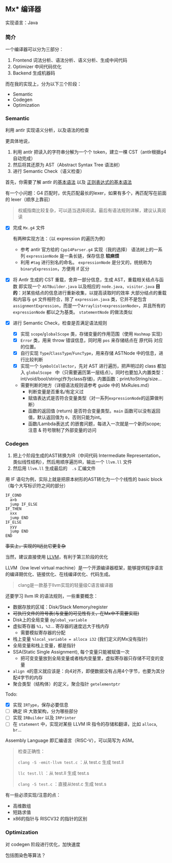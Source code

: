 ## Mx* 编译器

实现语言：Java

### 简介

一个编译器可以分为三部分：

1. Frontend
   词法分析、语法分析、语义分析、生成中间代码
2. Optimizer
   中间代码优化
3. Backend
   生成机器码

而在我的实现上，分为以下三个阶段：

- Semantic
- Codegen
- Optimization

### Semantic

利用 antlr 实现语义分析，以及语法的检查

更具体地说，

1. 利用 antlr 把读入的字符串分解为一个个 token，建立一棵 CST（antlr根据g4自动完成）
2. 然后将其还原为 AST（Abstract Syntax Tree 语法树）
3. 进行 Semantic Check（语义检查）

首先，你需要了解 antlr 的[基本语法](https://blog.csdn.net/pourtheworld/article/details/108304505?ops_request_misc=%257B%2522request%255Fid%2522%253A%2522163324419316780255290255%2522%252C%2522scm%2522%253A%252220140713.130102334.pc%255Fall.%2522%257D&request_id=163324419316780255290255&biz_id=0&utm_medium=distribute.pc_search_result.none-task-blog-2~all~first_rank_ecpm_v1~rank_v31_ecpm-2-108304505.first_rank_v2_pc_rank_v29&utm_term=g4%E5%9F%BA%E6%9C%AC%E8%AF%AD%E6%B3%95&spm=1018.2226.3001.4187) 以及 [正则表达式的基本语法](https://www.runoob.com/regexp/regexp-syntax.html)

有一个小问题：G4 匹配时，优先匹配最长的lexer，如果有多个，再匹配写在前面的 lexer（顺序上靠前）

> 权威指南比较复杂，可以适当选择阅读。最后有语法规则详解，建议认真阅读

- [x] 完成 `Mx.g4` 文件

  有两种实现方法：（以 expression 的遍历为例）

  - 参考 antlr 官方给的 `Cpp14Parser.g4` 实现（我的选择） 
    语法树上的一系列 `expressionNode` 是一条长链，保存信息 **较麻烦**
  - 利用 `#tag` 进行别名的命名。
    `expressionNode` 是分叉的，统统称为 `binaryExpression`，方便用 if 区分

- [x] 将 Antlr 生成的 CST 重载，舍弃一部分信息，生成 AST，重载相关结点与函数
  即实现一个 `ASTBuilder.java` 以及相应的 `node.java, visitor.java`
  **目的**：对某些结点的信息进行重新收集，以提高读取时的效率
  大部分结点的重载和内容与 `g4` 文件相符合，除了 `expression.java` 类，它并不是包含 `assignmentExpression`，而是一个`Arraylist<expressionNode>`，并且所有的 `expressionNode` 都以之为基类。
  `statementNode` 的做法类似

- [x] 进行 Semantic Check，检查是否满足语法规则
  - [x] 实现 `scope`/`globalScope` 类，存储变量的作用范围（使用 `Hashmap` 实现）
  - [x] `Error` 类，用来 throw 错误信息，同时用 `pos` 来存储结点在 原代码 对应的位置。
  - [x] 自行实现 `Type`/`ClassType`/`FuncType`，用来存储 ASTNode 中的信息，进行比较判断
  - [x] 实现一个 `SymbolCollector`，先对 AST 进行遍历，把声明过的 class 都加入 `globalScope `  中（只需要遍历第一层结点）。同时也要加入内置类型：int/void/bool/string(作为class存储)，内置函数：print/toString/size...
  - 需要判断的地方（详细语法规则请参考 guide 中的 MxRules.md）
    - 判断变量是否重名/有定义过
    - 赋值表达式是否符合变量类型（对一系列`expressionNode`的运算做判断）
    - 函数的返回值 (return) 是否符合变量类型。`main` 函数可以没有返回值，默认返回值为 `0`，否则只能为int。
    - 函数/Lambda表达式 的嵌套问题，每进入一次就是一个新的scope; 注意 & 符号限制了外部变量的访问

### Codegen

1. 把上个阶段生成的AST转换为IR（中间代码 Intermediate Representation，类似线性结构），然后用顺序遍历IR，输出一个 `llvm.ll` 文件
2. 然后用 `llvm.ll` 生成最后的　`.s` 汇编文件

用 IF 语句为例，实际上就是把原本树形的AST转化为一个个线性的 basic block（每个大写标识符之间的部分）

```
IF_COND
  a>b
  jump IF_ELSE
IF_THEN
  xxx
  jump END
IF_ELSE
  yyy
  jump END
END      
```

~~事实上，实现的ll远比它更复杂~~

当然，建议直接使用 [LLVM](https://www.zhihu.com/column/c_1267851596689457152)，有利于第三阶段的优化

LLVM（low level virtual machine）是一个开源编译器框架，能够提供程序语言的编译期优化、链接优化、在线编译优化、代码生成。

> clang是一款基于llvm实现的轻量级C语言编译器

还要学习 llvm IR 的语法规则，一些重要概念：

- 数据存放的区域：Disk/Stack Memory/register
- ~~可执行文件的符号表(与变量的可见性有关，在Mx中不需要实现)~~
- Disk上的全局变量 `@global_variable`
- 虚拟寄存器 `%1`，`%2`... 寄存器的速度远大于栈内存
  - 需要模拟寄存器的分配
- 栈上变量 `%local_variable = alloca i32` (我们定义的Mx没有指针)
- 全局变量和栈上变量，都是指针
- SSA(Static Single Assignment), 每个变量只能被赋值一次
  - 把可变变量放到全局变量或者栈内变量里，虚拟寄存器只存储不可变的变量
- `align 4`的意义就应该是：向4对齐，即便数据没有占用4个字节，也要为其分配4字节的内存
- 聚合类型（结构体）的定义，聚合指针 `getelementptr`

Todo:

- [x] 实现 `IRType`，保存必要信息
- [ ] 确定 IR 大致架构，分为哪些部分
- [ ] 实现 `IRBuilder` 以及 `IRPrinter`
- [ ] 在 `statement` 中，实现对某些 LLVM IR 指令的存储和翻译，比如 `alloca`, `br`...

Assembly Language 即汇编语言（RISC-V），可以简写为 ASM。

> 检查正确性：
> 
> `clang -S -emit-llvm test.c` ：从 test.c 生成 test.ll
> 
> `llc test.ll` ：从 test.ll 生成 test.s
> 
> `clang -S test.c` ：直接从test.c 生成 test.s

有一些必须实现/注意的点：
- 高维数组
- 短路求值
- x86的指针与 RISCV32 的指针的区别

### Optimization

对 codegen 阶段进行优化，加快速度

包括图染色等算法？